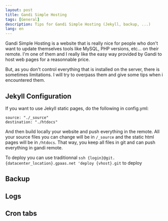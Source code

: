 ```yaml
---
layout: post
title: Gandi Simple Hosting
tags: [General]
description: Tips for Gandi Simple Hosting (Jekyll, backup, ...)
lang: en
---
```


Gandi Simple Hosting is a website that is really nice for people who don't want to update themselves tools like MySQL, PHP versions, etc... on their remote. I'm one of them and I really like the easy way provided by Gandi to host web pages for a reasonnable price.

But, as you don't control everything that is installed on the server, there is sometimes limitations. I will try to overpass them and give some tips when i encountered them.

## Jekyll Configuration

If you want to use Jekyll static pages, do the following in config.yml:

```vim
source: "./_source"
destination: "./htdocs"
```

And then build locally your website and push everything in the remote. All your source files you can change will be in `/_source` and the static html pages will be in `/htdocs`.
That way, you keep all files in git and can push everything in gandi remote.

To deploy you can use traditionnal `ssh {login}@git.{datacenter_location}.gpaas.net 'deploy {vhost}.git` to deploy

## Backup

## Logs

## Cron tabs
